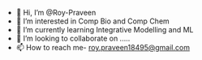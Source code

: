 - 👋 Hi, I’m @Roy-Praveen
- 👀 I’m interested in Comp Bio and Comp Chem
- 🌱 I’m currently learning Integrative Modelling and ML
- 💞️ I’m looking to collaborate on .....
- 📫 How to reach me- roy.praveen18495@gmail.com

<!---
Roy-Praveen/Roy-Praveen is a ✨ special ✨ repository because its `README.md` (this file) appears on your GitHub profile.
You can click the Preview link to take a look at your changes.
--->
